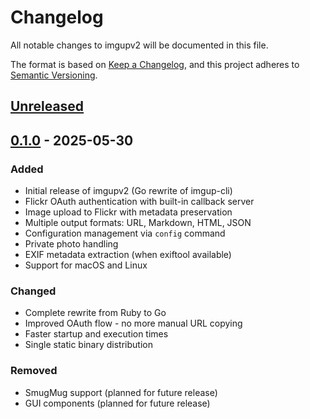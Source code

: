 # Changelog

All notable changes to imgupv2 will be documented in this file.

The format is based on [Keep a Changelog](https://keepachangelog.com/en/1.0.0/),
and this project adheres to [Semantic Versioning](https://semver.org/spec/v2.0.0.html).

## [Unreleased]

## [0.1.0] - 2025-05-30

### Added
- Initial release of imgupv2 (Go rewrite of imgup-cli)
- Flickr OAuth authentication with built-in callback server
- Image upload to Flickr with metadata preservation
- Multiple output formats: URL, Markdown, HTML, JSON
- Configuration management via `config` command
- Private photo handling
- EXIF metadata extraction (when exiftool available)
- Support for macOS and Linux

### Changed
- Complete rewrite from Ruby to Go
- Improved OAuth flow - no more manual URL copying
- Faster startup and execution times
- Single static binary distribution

### Removed
- SmugMug support (planned for future release)
- GUI components (planned for future release)

[unreleased]: https://github.com/pdxmph/imgupv2/compare/v0.1.0...HEAD
[0.1.0]: https://github.com/pdxmph/imgupv2/releases/tag/v0.1.0
